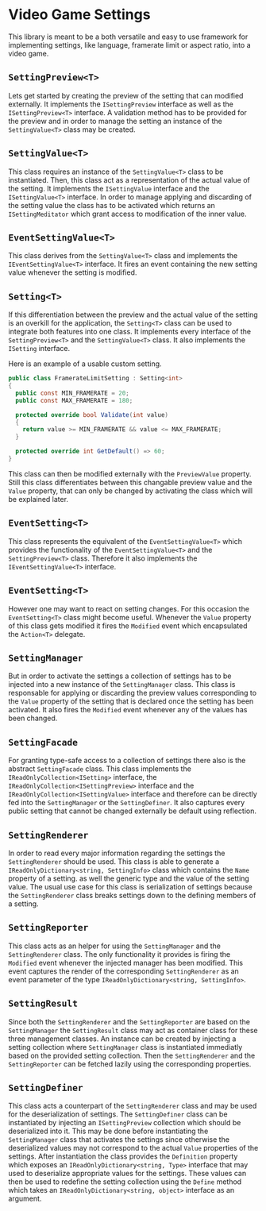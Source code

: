 # Video Game Settings

This library is meant to be a both versatile and easy to use framework for implementing settings, like language, framerate limit or aspect ratio, into a video game.

## `SettingPreview<T>`
Lets get started by creating the preview of the setting that can modified externally. It implements the `ISettingPreview` interface as well as the `ISettingPreview<T>` interface. A validation method has to be provided for the preview and in order to manage the setting an instance of the `SettingValue<T>` class may be created.

## `SettingValue<T>`
This class requires an instance of the `SettingValue<T>` class to be instantiated. Then, this class act as a representation of the actual value of the setting. It implements the `ISettingValue` interface and the `ISettingValue<T>` interface. In order to manage applying and discarding of the setting value the class has to be activated which returns an `ISettingMeditator` which grant access to modification of the inner value.

## `EventSettingValue<T>`
This class derives from the `SettingValue<T>` class and implements the `IEventSettingValue<T>` interface. It fires an event containing the new setting value whenever the setting is modified.

## `Setting<T>`
If this differentiation between the preview and the actual value of the setting is an overkill for the application, the `Setting<T>` class can be used to integrate both features into one class. It implements every interface of the `SettingPreview<T>` and the `SettingValue<T>` class.
It also implements the `ISetting` interface.

Here is an example of a usable custom setting.

```cs
public class FramerateLimitSetting : Setting<int>
{
  public const MIN_FRAMERATE = 20;
  public const MAX_FRAMERATE = 180;

  protected override bool Validate(int value)
  {
    return value >= MIN_FRAMERATE && value <= MAX_FRAMERATE;
  }

  protected override int GetDefault() => 60;
}
```

This class can then be modified externally with the `PreviewValue` property. 
Still this class differentiates between this changable preview value and the `Value` property, 
that can only be changed by activating the class which will be explained later.

## `EventSetting<T>`

This class represents the equivalent of the `EventSettingValue<T>` which provides the functionality of the `EventSettingValue<T>` and the `SettingPreview<T>` class. Therefore it also implements the `IEventSettingValue<T>` interface.

## `EventSetting<T>`
However one may want to react on setting changes. For this occasion the `EventSetting<T>` class might become useful. 
Whenever the `Value` property of this class gets modified it fires the `Modified` event which encapsulated the `Action<T>` delegate.
 
## `SettingManager`

But in order to activate the settings a collection of settings has to be injected into a new instance of the `SettingManager` class.
This class is responsable for applying or discarding the preview values corresponding to the `Value` property of the setting that is
declared once the setting has been activated. It also fires the `Modified` event whenever any of the values has been changed.

## `SettingFacade`

For granting type-safe access to a collection of settings there also is the abstract `SettingFacade` class. 
This class implements the `IReadOnlyCollection<ISetting>` interface, the `IReadOnlyCollection<ISettingPreview>` interface and the `IReadOnlyCollection<ISettingValue>` interface and therefore can be directly fed into the `SettingManager` or the `SettingDefiner`.
It also captures every public setting that cannot be changed externally be default using reflection. 

## `SettingRenderer` 
In order to read every major information regarding the settings the `SettingRenderer` should be used.
This class is able to generate a `IReadOnlyDictionary<string, SettingInfo>` class which contains the `Name` property of a setting. 
as well the generic type and the value of the setting value. The usual use case for this class is serialization of settings because
the `SettingRenderer` class breaks settings down to the defining members of a setting.
 
## `SettingReporter`
This class acts as an helper for using the `SettingManager` and the `SettingRenderer` class. 
The only functionality it provides is firing the `Modified` event whenever the injected manager has been modified. This event captures the 
render of the corresponding `SettingRenderer` as an event parameter of the type `IReadOnlyDictionary<string, SettingInfo>`.

## `SettingResult`
Since both the `SettingRenderer` and the `SettingReporter` are based on the `SettingManager` the `SettingResult` class may act as container class 
for these three management classes. An instance can be created by injecting a setting collection where `SettingManager` class is instantiated 
immediatly based on the provided setting collection. Then the `SettingRenderer` and the `SettingReporter` can be fetched lazily using the corresponding properties.

## `SettingDefiner`
This class acts a counterpart of the `SettingRenderer` class and may be used for the deserialization of settings. 
The `SettingDefiner` class can be instantiated by injecting an `ISettingPreview` collection which should be deserialized into it. This may be done before instantiating the `SettingManager` class that activates the settings since otherwise the deserialized values may not correspond to the actual `Value` properties of the settings. 
After instantiation the class provides the `Definition` property which exposes an `IReadOnlyDictionary<string, Type>` interface that may used to deserialize appropriate values
for the settings. These values can then be used to redefine the setting collection using the `Define` method which takes an `IReadOnlyDictionary<string, object>` interface as an argument.













